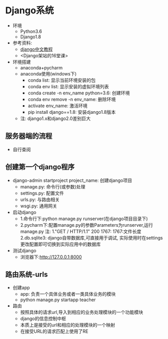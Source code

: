 # Django系统
- 环境
   - Python3.6
   - Django1.8
- 参考资料:
   - [django中文教程](https://yiyibooks.cn/xx/django_182/index.html)
   - <Django架站的16堂课>
- 环境搭建
   - anaconda+pycharm
   - anaconda使用(windows下)
      - conda list: 显示当前环境安装的包
      - conda env list: 显示安装的虚拟环境列表 
      - conda create -n env_name python=3.6: 创建环境
      - conda env remove -n env_name: 删除环境  
      - activate env_name: 激活环境
      - pip install django==1.8: 安装django1.8版本
   - 注: django1.x和django2.0差别巨大
## 服务器端的流程
- 自行查阅
## 创建第一个django程序
- django-admin startproject project_name: 创建django项目
   - manage.py: 命令行(或参数)处理
   - settings.py: 配置文件
   - urls.py: 与路由相关
   - wsgi.py: 通用网关
- 启动django
   - 1.命令行下:python manage.py runserver(在django项目目录下)
   - 2.pycharm下:配置manage.py的参数Parameters为runserver,运行manage.py
   注: 1."GET / HTTP/1.1" 200 1767:  1767:文件长度
       2.db.sqlite3: django自带数据库,可直接用于调试,
         实际使用时在settings更改配置即可切换到实际应用中的数据库
- 测试django
   - 浏览器下:http://127.0.0.1:8000
## 路由系统-urls
- 创建app
   - app: 负责一个具体业务或者一类具体业务的模块
   - python manage.py startapp teacher
- 路由
   - 按照具体的请求url,导入到相应的业务处理模块的一个功能模块
   - django的信息控制中枢
   - 本质上是接受的url和相应的处理模块的一个映射
   - 在接受URL的请求匹配上使用了RE